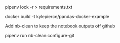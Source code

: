 
pipenv lock -r > requirements.txt

docker build -t kylepierce/pandas-docker-example

Add nb-clean to keep the notebook outputs off github

pipenv run nb-clean configure-git